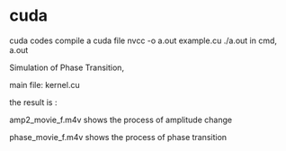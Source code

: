 # cuda
cuda codes
compile a cuda file
nvcc -o a.out example.cu
./a.out
in cmd, a.out



Simulation of Phase Transition,

main file: kernel.cu


the result is :

amp2_movie_f.m4v shows the process of amplitude change

phase_movie_f.m4v shows the process of phase transition
